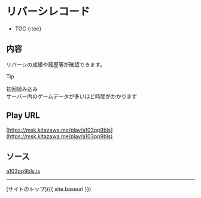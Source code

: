 # リバーシレコード

* TOC
{:toc}

## 内容
リバーシの成績や履歴等が確認できます。

> [!TIP]
> 初回読み込み    
> サーバー内のゲームデータが多いほど時間がかかります

## Play URL

[https://msk.kitazawa.me/play/a103pp9bls](https://msk.kitazawa.me/play/a103pp9bls)

## ソース

[a103pp9bls.is](https://github.com/elysion-pre/MisskeyPlay/blob/main/src/kitazawa/a103pp9bls.is)

----

[サイトのトップ]({{ site.baseurl }})

